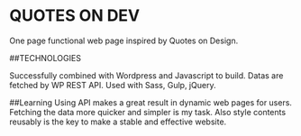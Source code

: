 # QUOTES ON DEV

One page functional web page inspired by Quotes on Design.


##TECHNOLOGIES

Successfully combined with Wordpress and Javascript to build.
Datas are fetched by WP REST API.
Used with Sass, Gulp, jQuery.

##Learning
Using API makes a great result in dynamic web pages for users.
Fetching the data more quicker and simpler is my task.
Also style contents reusably is the key to make a stable and effective website.
